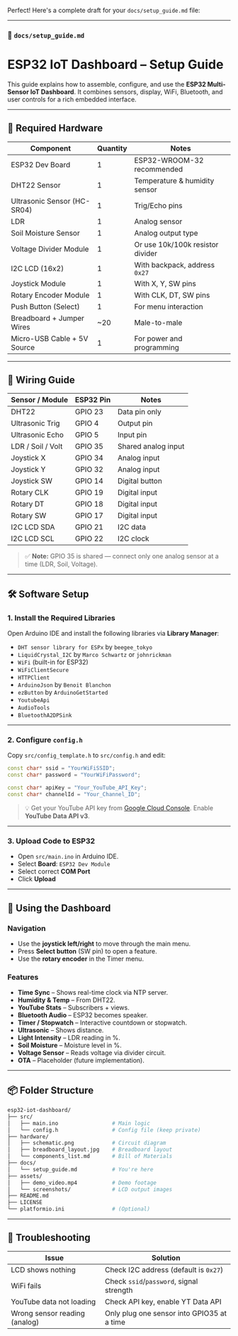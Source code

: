 Perfect! Here's a complete draft for your `docs/setup_guide.md` file:

---

### 📘 `docs/setup_guide.md`

# ESP32 IoT Dashboard – Setup Guide

This guide explains how to assemble, configure, and use the **ESP32 Multi-Sensor IoT Dashboard**.
It combines sensors, display, WiFi, Bluetooth, and user controls for a rich embedded interface.

---

## 🧰 Required Hardware

| Component                   | Quantity | Notes                            |
| --------------------------- | -------- | -------------------------------- |
| ESP32 Dev Board             | 1        | ESP32-WROOM-32 recommended       |
| DHT22 Sensor                | 1        | Temperature & humidity sensor    |
| Ultrasonic Sensor (HC-SR04) | 1        | Trig/Echo pins                   |
| LDR                         | 1        | Analog sensor                    |
| Soil Moisture Sensor        | 1        | Analog output type               |
| Voltage Divider Module      | 1        | Or use 10k/100k resistor divider |
| I2C LCD (16x2)              | 1        | With backpack, address `0x27`    |
| Joystick Module             | 1        | With X, Y, SW pins               |
| Rotary Encoder Module       | 1        | With CLK, DT, SW pins            |
| Push Button (Select)        | 1        | For menu interaction             |
| Breadboard + Jumper Wires   | \~20     | Male-to-male                     |
| Micro-USB Cable + 5V Source | 1        | For power and programming        |

---

## 🔌 Wiring Guide

| Sensor / Module   | ESP32 Pin | Notes               |
| ----------------- | --------- | ------------------- |
| DHT22             | GPIO 23   | Data pin only       |
| Ultrasonic Trig   | GPIO 4    | Output pin          |
| Ultrasonic Echo   | GPIO 5    | Input pin           |
| LDR / Soil / Volt | GPIO 35   | Shared analog input |
| Joystick X        | GPIO 34   | Analog input        |
| Joystick Y        | GPIO 32   | Analog input        |
| Joystick SW       | GPIO 14   | Digital button      |
| Rotary CLK        | GPIO 19   | Digital input       |
| Rotary DT         | GPIO 18   | Digital input       |
| Rotary SW         | GPIO 17   | Digital input       |
| I2C LCD SDA       | GPIO 21   | I2C data            |
| I2C LCD SCL       | GPIO 22   | I2C clock           |

> ✅ **Note:** GPIO 35 is shared — connect only one analog sensor at a time (LDR, Soil, Voltage).

---

## 🛠️ Software Setup

### 1. Install the Required Libraries

Open Arduino IDE and install the following libraries via **Library Manager**:

* `DHT sensor library for ESPx` by `beegee_tokyo`
* `LiquidCrystal_I2C` by `Marco Schwartz` or `johnrickman`
* `WiFi` (built-in for ESP32)
* `WiFiClientSecure`
* `HTTPClient`
* `ArduinoJson` by `Benoit Blanchon`
* `ezButton` by `ArduinoGetStarted`
* `YoutubeApi`
* `AudioTools`
* `BluetoothA2DPSink`

---

### 2. Configure `config.h`

Copy `src/config_template.h` to `src/config.h` and edit:

```cpp
const char* ssid = "YourWiFiSSID";
const char* password = "YourWiFiPassword";

const char* apiKey = "Your_YouTube_API_Key";
const char* channelId = "Your_Channel_ID";
```

> 💡 Get your YouTube API key from [Google Cloud Console](https://console.developers.google.com/). Enable **YouTube Data API v3**.

---

### 3. Upload Code to ESP32

* Open `src/main.ino` in Arduino IDE.
* Select **Board**: `ESP32 Dev Module`
* Select correct **COM Port**
* Click **Upload**

---

## 📲 Using the Dashboard

### Navigation

* Use the **joystick left/right** to move through the main menu.
* Press **Select button** (SW pin) to open a feature.
* Use the **rotary encoder** in the Timer menu.

### Features

* **Time Sync** – Shows real-time clock via NTP server.
* **Humidity & Temp** – From DHT22.
* **YouTube Stats** – Subscribers + views.
* **Bluetooth Audio** – ESP32 becomes speaker.
* **Timer / Stopwatch** – Interactive countdown or stopwatch.
* **Ultrasonic** – Shows distance.
* **Light Intensity** – LDR reading in %.
* **Soil Moisture** – Moisture level in %.
* **Voltage Sensor** – Reads voltage via divider circuit.
* **OTA** – Placeholder (future implementation).

---

## 📦 Folder Structure

```bash
esp32-iot-dashboard/
├── src/
│   ├── main.ino                 # Main logic
│   └── config.h                 # Config file (keep private)
├── hardware/
│   ├── schematic.png            # Circuit diagram
│   ├── breadboard_layout.jpg    # Breadboard layout
│   └── components_list.md       # Bill of Materials
├── docs/
│   └── setup_guide.md           # You're here
├── assets/
│   ├── demo_video.mp4           # Demo footage
│   └── screenshots/             # LCD output images
├── README.md
├── LICENSE
└── platformio.ini               # (Optional)
```

---

## 🧪 Troubleshooting

| Issue                         | Solution                                   |
| ----------------------------- | ------------------------------------------ |
| LCD shows nothing             | Check I2C address (default is `0x27`)      |
| WiFi fails                    | Check `ssid`/`password`, signal strength   |
| YouTube data not loading      | Check API key, enable YT Data API          |
| Wrong sensor reading (analog) | Only plug one sensor into GPIO35 at a time |

